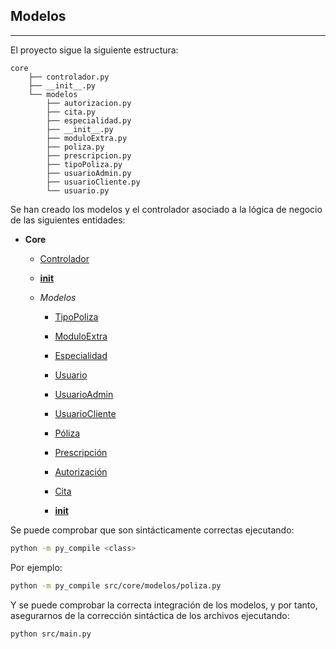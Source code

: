 ## Modelos

---

El proyecto sigue la siguiente estructura:

```
core
    ├── controlador.py
    ├── __init__.py
    └── modelos
        ├── autorizacion.py
        ├── cita.py
        ├── especialidad.py
        ├── __init__.py
        ├── moduloExtra.py
        ├── poliza.py
        ├── prescripcion.py
        ├── tipoPoliza.py
        ├── usuarioAdmin.py
        ├── usuarioCliente.py
        └── usuario.py
```

Se han creado los modelos y el controlador asociado a la lógica de negocio de las siguientes entidades:

* **Core**

    * [Controlador](https://github.com/Carlosma7/MedAuth/blob/main/src/core/controlador.py)
    
    * [__init__](https://github.com/Carlosma7/MedAuth/blob/main/src/core/__init__.py)

    * *Modelos*
    
        * [TipoPoliza](https://github.com/Carlosma7/MedAuth/blob/main/src/core/modelos/tipoPoliza.py)
        * [ModuloExtra](https://github.com/Carlosma7/MedAuth/blob/main/src/core/modelos/moduloExtra.py)
        * [Especialidad](https://github.com/Carlosma7/MedAuth/blob/main/src/core/modelos/especialidad.py)
        
        * [Usuario](https://github.com/Carlosma7/MedAuth/blob/main/src/core/modelos/usuario.py)
        * [UsuarioAdmin](https://github.com/Carlosma7/MedAuth/blob/main/src/core/modelos/usuarioAdmin.py)
        * [UsuarioCliente](https://github.com/Carlosma7/MedAuth/blob/main/src/core/modelos/usuarioCliente.py)
        
        * [Póliza](https://github.com/Carlosma7/MedAuth/blob/main/src/core/modelos/poliza.py)
        
        * [Prescripción](https://github.com/Carlosma7/MedAuth/blob/main/src/core/modelos/prescripcion.py)
        
        * [Autorización](https://github.com/Carlosma7/MedAuth/blob/main/src/core/modelos/autorizacion.py)
        
        * [Cita](https://github.com/Carlosma7/MedAuth/blob/main/src/core/modelos/cita.py)
        
        * [__init__](https://github.com/Carlosma7/MedAuth/blob/main/src/core/modelos/__init__.py)

Se puede comprobar que son sintácticamente correctas ejecutando:

```bash
python -m py_compile <class>
```

Por ejemplo:

```bash
python -m py_compile src/core/modelos/poliza.py
```

Y se puede comprobar la correcta integración de los modelos, y por tanto, asegurarnos de la corrección sintáctica de los archivos ejecutando:

```bash
python src/main.py
```
